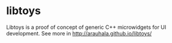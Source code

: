 libtoys
=======

Libtoys is a proof of concept of generic C++ microwidgets for UI development.
See more in http://arauhala.github.io/libtoys/
